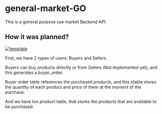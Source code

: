 # general-market-GO
This is a general purpose use market Backend API.

## How it was planned?
<a href="https://ibb.co/SVpwnmX"><img src="https://i.ibb.co/BTR2Z6V/template.png" alt="template" border="0"></a>

First, we have 2 types of users: Buyers and Sellers.

Buyers can buy products directly or from Sellers (Not implemented yet), and this generates a buyer_order.

Buyer order table references the purchased products, and this stable stores the quantity of each product and price 
of them at the moment of the purchase.

And we have too product table, that stores the products that are available to be purchased.

 

